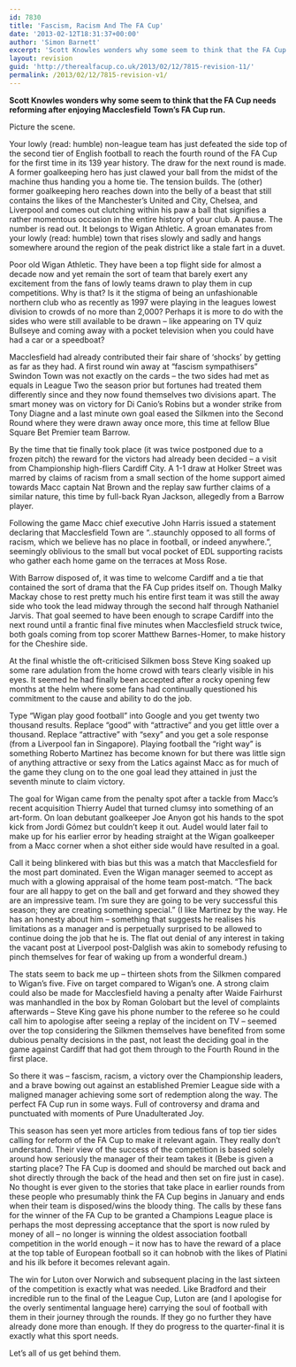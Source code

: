 ```yaml
---
id: 7830
title: 'Fascism, Racism And The FA Cup'
date: '2013-02-12T18:31:37+00:00'
author: 'Simon Barnett'
excerpt: 'Scott Knowles wonders why some seem to think that the FA Cup needs reforming after enjoying Macclesfield Town''s FA Cup run.'
layout: revision
guid: 'http://therealfacup.co.uk/2013/02/12/7815-revision-11/'
permalink: /2013/02/12/7815-revision-v1/
---
```


**Scott Knowles wonders why some seem to think that the FA Cup needs reforming after enjoying Macclesfield Town’s FA Cup run.**

Picture the scene.

Your lowly (read: humble) non-league team has just defeated the side top of the second tier of English football to reach the fourth round of the FA Cup for the first time in its 139 year history. The draw for the next round is made. A former goalkeeping hero has just clawed your ball from the midst of the machine thus handing you a home tie. The tension builds. The (other) former goalkeeping hero reaches down into the belly of a beast that still contains the likes of the Manchester’s United and City, Chelsea, and Liverpool and comes out clutching within his paw a ball that signifies a rather momentous occasion in the entire history of your club. A pause. The number is read out. It belongs to Wigan Athletic. A groan emanates from your lowly (read: humble) town that rises slowly and sadly and hangs somewhere around the region of the peak district like a stale fart in a duvet.

Poor old Wigan Athletic. They have been a top flight side for almost a decade now and yet remain the sort of team that barely exert any excitement from the fans of lowly teams drawn to play them in cup competitions. Why is that? Is it the stigma of being an unfashionable northern club who as recently as 1997 were playing in the leagues lowest division to crowds of no more than 2,000? Perhaps it is more to do with the sides who were still available to be drawn – like appearing on TV quiz Bullseye and coming away with a pocket television when you could have had a car or a speedboat?

Macclesfield had already contributed their fair share of ‘shocks’ by getting as far as they had. A first round win away at “fascism sympathisers” Swindon Town was not exactly on the cards – the two sides had met as equals in League Two the season prior but fortunes had treated them differently since and they now found themselves two divisions apart. The smart money was on victory for Di Canio’s Robins but a wonder strike from Tony Diagne and a last minute own goal eased the Silkmen into the Second Round where they were drawn away once more, this time at fellow Blue Square Bet Premier team Barrow.

By the time that tie finally took place (it was twice postponed due to a frozen pitch) the reward for the victors had already been decided – a visit from Championship high-fliers Cardiff City. A 1-1 draw at Holker Street was marred by claims of racism from a small section of the home support aimed towards Macc captain Nat Brown and the replay saw further claims of a similar nature, this time by full-back Ryan Jackson, allegedly from a Barrow player.

Following the game Macc chief executive John Harris issued a statement declaring that Macclesfield Town are “..staunchly opposed to all forms of racism, which we believe has no place in football, or indeed anywhere.”, seemingly oblivious to the small but vocal pocket of EDL supporting racists who gather each home game on the terraces at Moss Rose.

With Barrow disposed of, it was time to welcome Cardiff and a tie that contained the sort of drama that the FA Cup prides itself on. Though Malky Mackay chose to rest pretty much his entire first team it was still the away side who took the lead midway through the second half through Nathaniel Jarvis. That goal seemed to have been enough to scrape Cardiff into the next round until a frantic final five minutes when Macclesfield struck twice, both goals coming from top scorer Matthew Barnes-Homer, to make history for the Cheshire side.

At the final whistle the oft-criticised Silkmen boss Steve King soaked up some rare adulation from the home crowd with tears clearly visible in his eyes. It seemed he had finally been accepted after a rocky opening few months at the helm where some fans had continually questioned his commitment to the cause and ability to do the job.

Type “Wigan play good football” into Google and you get twenty two thousand results. Replace “good” with “attractive” and you get little over a thousand. Replace “attractive” with “sexy” and you get a sole response (from a Liverpool fan in Singapore). Playing football the “right way” is something Roberto Martinez has become known for but there was little sign of anything attractive or sexy from the Latics against Macc as for much of the game they clung on to the one goal lead they attained in just the seventh minute to claim victory.

The goal for Wigan came from the penalty spot after a tackle from Macc’s recent acquisition Thierry Audel that turned clumsy into something of an art-form. On loan debutant goalkeeper Joe Anyon got his hands to the spot kick from Jordi Gómez but couldn’t keep it out. Audel would later fail to make up for his earlier error by heading straight at the Wigan goalkeeper from a Macc corner when a shot either side would have resulted in a goal.

Call it being blinkered with bias but this was a match that Macclesfield for the most part dominated. Even the Wigan manager seemed to accept as much with a glowing appraisal of the home team post-match. “The back four are all happy to get on the ball and get forward and they showed they are an impressive team. I’m sure they are going to be very successful this season; they are creating something special.” (I like Martinez by the way. He has an honesty about him – something that suggests he realises his limitations as a manager and is perpetually surprised to be allowed to continue doing the job that he is. The flat out denial of any interest in taking the vacant post at Liverpool post-Dalglish was akin to somebody refusing to pinch themselves for fear of waking up from a wonderful dream.)

The stats seem to back me up – thirteen shots from the Silkmen compared to Wigan’s five. Five on target compared to Wigan’s one. A strong claim could also be made for Macclesfield having a penalty after Waide Fairhurst was manhandled in the box by Roman Golobart but the level of complaints afterwards – Steve King gave his phone number to the referee so he could call him to apologise after seeing a replay of the incident on TV – seemed over the top considering the Silkmen themselves have benefited from some dubious penalty decisions in the past, not least the deciding goal in the game against Cardiff that had got them through to the Fourth Round in the first place.

So there it was – fascism, racism, a victory over the Championship leaders, and a brave bowing out against an established Premier League side with a maligned manager achieving some sort of redemption along the way. The perfect FA Cup run in some ways. Full of controversy and drama and punctuated with moments of Pure Unadulterated Joy.

This season has seen yet more articles from tedious fans of top tier sides calling for reform of the FA Cup to make it relevant again. They really don’t understand. Their view of the success of the competition is based solely around how seriously the manager of their team takes it (Bebe is given a starting place? The FA Cup is doomed and should be marched out back and shot directly through the back of the head and then set on fire just in case). No thought is ever given to the stories that take place in earlier rounds from these people who presumably think the FA Cup begins in January and ends when their team is disposed/wins the bloody thing. The calls by these fans for the winner of the FA Cup to be granted a Champions League place is perhaps the most depressing acceptance that the sport is now ruled by money of all – no longer is winning the oldest association football competition in the world enough – it now has to have the reward of a place at the top table of European football so it can hobnob with the likes of Platini and his ilk before it becomes relevant again.

The win for Luton over Norwich and subsequent placing in the last sixteen of the competition is exactly what was needed. Like Bradford and their incredible run to the final of the League Cup, Luton are (and I apologise for the overly sentimental language here) carrying the soul of football with them in their journey through the rounds. If they go no further they have already done more than enough. If they do progress to the quarter-final it is exactly what this sport needs.

Let’s all of us get behind them.